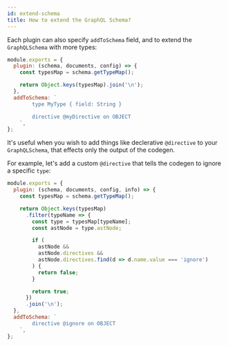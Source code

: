 ```yaml
---
id: extend-schema
title: How to extend the GraphQL Schema?
---
```


Each plugin can also specify `addToSchema` field, and to extend the `GraphQLSchema` with more types:

```js
module.exports = {
  plugin: (schema, documents, config) => {
    const typesMap = schema.getTypeMap();

    return Object.keys(typesMap).join('\n');
  },
  addToSchema: `
        type MyType { field: String }

        directive @myDirective on OBJECT
    `,
};
```

It's useful when you wish to add things like declerative `@directive` to your `GraphQLSchema`, that effects only the output of the codegen.

For example, let's add a custom `@directive` that tells the codegen to ignore a specific `type`:

```js
module.exports = {
  plugin: (schema, documents, config, info) => {
    const typesMap = schema.getTypeMap();

    return Object.keys(typesMap)
      .filter(typeName => {
        const type = typesMap[typeName];
        const astNode = type.astNode;

        if (
          astNode &&
          astNode.directives &&
          astNode.directives.find(d => d.name.value === 'ignore')
        ) {
          return false;
        }

        return true;
      })
      .join('\n');
  },
  addToSchema: `
        directive @ignore on OBJECT
    `,
};
```
